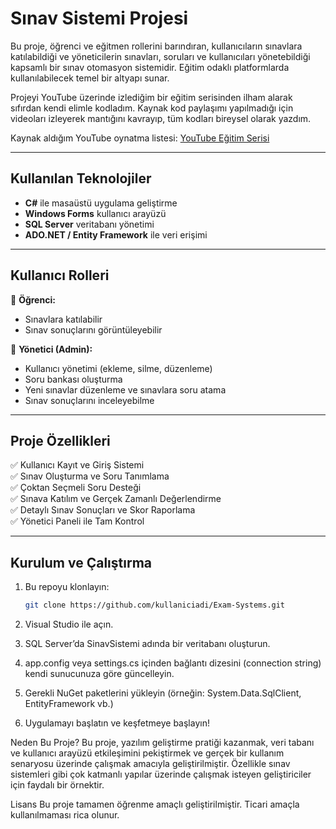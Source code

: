 #  Sınav Sistemi Projesi

Bu proje, öğrenci ve eğitmen rollerini barındıran, kullanıcıların sınavlara katılabildiği ve yöneticilerin sınavları, soruları ve kullanıcıları yönetebildiği kapsamlı bir sınav otomasyon sistemidir. Eğitim odaklı platformlarda kullanılabilecek temel bir altyapı sunar.

Projeyi YouTube üzerinde izlediğim bir eğitim serisinden ilham alarak sıfırdan kendi elimle kodladım. Kaynak kod paylaşımı yapılmadığı için videoları izleyerek mantığını kavrayıp, tüm kodları bireysel olarak yazdım.

 Kaynak aldığım YouTube oynatma listesi: [YouTube Eğitim Serisi](https://www.youtube.com/playlist?list=PLdRq0mbeEBmw2W6mXcMkWS8EpH-3HEyyZ)

---

##  Kullanılan Teknolojiler

- **C#** ile masaüstü uygulama geliştirme
- **Windows Forms** kullanıcı arayüzü
- **SQL Server** veritabanı yönetimi
- **ADO.NET / Entity Framework** ile veri erişimi

---

##  Kullanıcı Rolleri

🔹 **Öğrenci:**
- Sınavlara katılabilir  
- Sınav sonuçlarını görüntüleyebilir  

🔹 **Yönetici (Admin):**
- Kullanıcı yönetimi (ekleme, silme, düzenleme)  
- Soru bankası oluşturma  
- Yeni sınavlar düzenleme ve sınavlara soru atama  
- Sınav sonuçlarını inceleyebilme  

---

##  Proje Özellikleri

✅ Kullanıcı Kayıt ve Giriş Sistemi  
✅ Sınav Oluşturma ve Soru Tanımlama  
✅ Çoktan Seçmeli Soru Desteği  
✅ Sınava Katılım ve Gerçek Zamanlı Değerlendirme  
✅ Detaylı Sınav Sonuçları ve Skor Raporlama  
✅ Yönetici Paneli ile Tam Kontrol  

---

##  Kurulum ve Çalıştırma

1. Bu repoyu klonlayın:
   ```bash
   git clone https://github.com/kullaniciadi/Exam-Systems.git

2. Visual Studio ile açın.
 
3. SQL Server’da SinavSistemi adında bir veritabanı oluşturun.
 
4. app.config veya settings.cs içinden bağlantı dizesini (connection string) kendi sunucunuza göre güncelleyin.
 
5. Gerekli NuGet paketlerini yükleyin (örneğin: System.Data.SqlClient, EntityFramework vb.)
 
6. Uygulamayı başlatın ve keşfetmeye başlayın!

 Neden Bu Proje?
Bu proje, yazılım geliştirme pratiği kazanmak, veri tabanı ve kullanıcı arayüzü etkileşimini pekiştirmek ve gerçek bir kullanım senaryosu üzerinde çalışmak amacıyla geliştirilmiştir. Özellikle sınav sistemleri gibi çok katmanlı yapılar üzerinde çalışmak isteyen geliştiriciler için faydalı bir örnektir.

 Lisans
Bu proje tamamen öğrenme amaçlı geliştirilmiştir. Ticari amaçla kullanılmaması rica olunur.
